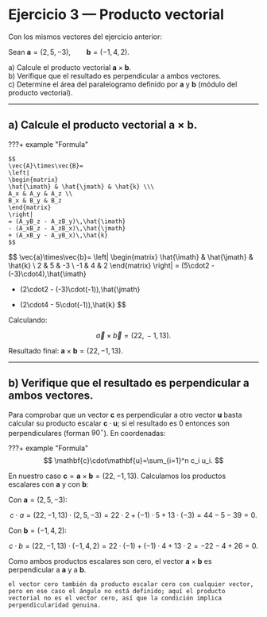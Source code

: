 # Ejercicio 3 — Producto vectorial

Con los mismos vectores del ejercicio anterior:

Sean $\mathbf{a}=(2,5,-3),\qquad \mathbf{b}=(-1,4,2).$

a) Calcule el producto vectorial $\mathbf{a}\times\mathbf{b}$.  
b) Verifique que el resultado es perpendicular a ambos vectores.  
c) Determine el área del paralelogramo definido por $\mathbf{a}$ y $\mathbf{b}$ (módulo del producto vectorial).

---

## a) Calcule el producto vectorial $\mathbf{a}\times\mathbf{b}$.

???+ example "Formula"

    $$
    \vec{A}\times\vec{B}=
    \left|
    \begin{matrix}
    \hat{\imath} & \hat{\jmath} & \hat{k} \\\
    A_x & A_y & A_z \\
    B_x & B_y & B_z
    \end{matrix}
    \right|
    = (A_yB_z - A_zB_y)\,\hat{\imath}
    - (A_xB_z - A_zB_x)\,\hat{\jmath}
    + (A_xB_y - A_yB_x)\,\hat{k}
    $$

$$
\vec{a}\times\vec{b}=
\left|
\begin{matrix}
\hat{\imath} & \hat{\jmath} & \hat{k} \\
2 & 5 & -3 \\
-1 & 4 & 2
\end{matrix}
\right|
= (5\cdot2 - (-3)\cdot4)\,\hat{\imath}
- (2\cdot2 - (-3)\cdot(-1))\,\hat{\jmath}
+ (2\cdot4 - 5\cdot(-1))\,\hat{k}
$$

Calculando:

$$
\vec{a}\times\vec{b} = (22,\,-1,\,13).
$$

Resultado final: $\mathbf{a}\times\mathbf{b} = (22, -1, 13)$.

---

## b) Verifique que el resultado es perpendicular a ambos vectores.

Para comprobar que un vector $\mathbf{c}$ es perpendicular a otro vector $\mathbf{u}$ basta calcular su producto escalar $\mathbf{c}\cdot\mathbf{u}$; si el resultado es 0 entonces son perpendiculares (forman $90^\circ$). En coordenadas:

???+ example "Formula"
    $$
    \mathbf{c}\cdot\mathbf{u}=\sum_{i=1}^n c_i u_i.
    $$

En nuestro caso $\mathbf{c}=\mathbf{a}\times\mathbf{b}=(22,-1,13)$. Calculamos los productos escalares con $\mathbf{a}$ y con $\mathbf{b}$:

Con $\mathbf{a}=(2,5,-3)$:

$$
c \cdot a = (22,-1,13)\cdot(2,5,-3) = 22\cdot2 + (-1)\cdot5 + 13\cdot(-3) = 44 -5 -39 = 0.
$$

Con $\mathbf{b}=(-1,4,2)$:

$$
c \cdot b = (22,-1,13)\cdot(-1,4,2) = 22\cdot(-1) + (-1)\cdot4 + 13\cdot2 = -22 -4 +26 = 0.
$$

Como ambos productos escalares son cero, el vector $\mathbf{a}\times\mathbf{b}$ es perpendicular a $\mathbf{a}$ y a $\mathbf{b}$.


    el vector cero también da producto escalar cero con cualquier vector, pero en ese caso el ángulo no está definido; aquí el producto vectorial no es el vector cero, así que la condición implica perpendicularidad genuina.
